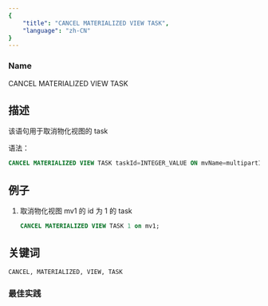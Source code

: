 ```yaml
---
{
    "title": "CANCEL MATERIALIZED VIEW TASK",
    "language": "zh-CN"
}
---
```


<!--
Licensed to the Apache Software Foundation (ASF) under one
or more contributor license agreements.  See the NOTICE file
distributed with this work for additional information
regarding copyright ownership.  The ASF licenses this file
to you under the Apache License, Version 2.0 (the
"License"); you may not use this file except in compliance
with the License.  You may obtain a copy of the License at

  http://www.apache.org/licenses/LICENSE-2.0

Unless required by applicable law or agreed to in writing,
software distributed under the License is distributed on an
"AS IS" BASIS, WITHOUT WARRANTIES OR CONDITIONS OF ANY
KIND, either express or implied.  See the License for the
specific language governing permissions and limitations
under the License.
-->


### Name

CANCEL MATERIALIZED VIEW TASK

## 描述

该语句用于取消物化视图的 task

语法：

```sql
CANCEL MATERIALIZED VIEW TASK taskId=INTEGER_VALUE ON mvName=multipartIdentifier
```

## 例子

1. 取消物化视图 mv1 的 id 为 1 的 task

    ```sql
    CANCEL MATERIALIZED VIEW TASK 1 on mv1;
    ```
   
## 关键词

    CANCEL, MATERIALIZED, VIEW, TASK

### 最佳实践

